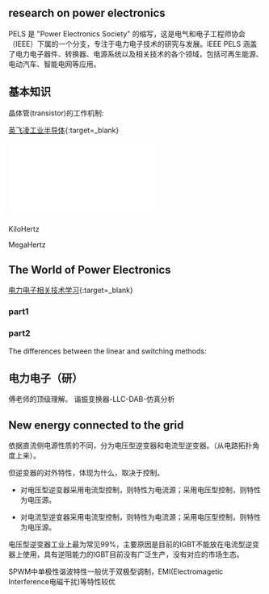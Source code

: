 ## research on power electronics
PELS 是 "Power Electronics Society" 的缩写，这是电气和电子工程师协会（IEEE）下属的一个分支，专注于电力电子技术的研究与发展。IEEE PELS 涵盖了电力电子器件、转换器、电源系统以及相关技术的各个领域，包括可再生能源、电动汽车、智能电网等应用。

## 基本知识

晶体管(transistor)的工作机制:

[英飞凌工业半导体](https://mp.weixin.qq.com/s/44KHeYIaMp7wSBz9HM1eWg){:target=_blank}

<iframe src="//player.bilibili.com/player.html?isOutside=true&aid=113208778035385&bvid=BV1tRsoefEmE&cid=26029196576&p=1" scrolling="no" border="0" frameborder="no" framespacing="0" allowfullscreen="true"></iframe>

KiloHertz

MegaHertz

## The World of Power Electronics
[电力电子相关技术学习](https://www.tdk.com/en/tech-mag/){:target=_blank}
### part1

### part2
The differences between the linear and switching methods:


## 电力电子（研）
傅老师的顶级理解。
谐振变换器-LLC-DAB-仿真分析


## New energy connected to the grid

依据直流侧电源性质的不同，分为电压型逆变器和电流型逆变器。（从电路拓扑角度上来）。

但逆变器的对外特性，体现为什么，取决于控制。

- 对电压型逆变器采用电流型控制，则特性为电流源；采用电压型控制，则特性为电压源。

- 对电流型逆变器采用电流型控制，则特性为电流源；采用电压型控制，则特性为电压源。

电压型逆变器工业上最为常见99%，主要原因是目前的IGBT不能放在电流型逆变器上使用，具有逆阻能力的IGBT目前没有广泛生产，没有对应的市场生态。

SPWM中单极性谐波特性一般优于双极型调制，EMI(Electromagetic Interference电磁干扰)等特性较优

